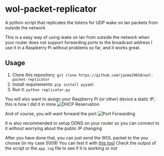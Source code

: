 # wol-packet-replicator
A python script that replicates the listens for UDP wake on lan packets from outside the network

This is a easy way of using wake on lan from outside the network when your router does not support forwarding ports to the broadcast address
I use it in a Raspberry Pi without problems so far, and it works great.

## Usage
1. Clone this repository: `git clone https://github.com/jaime29010/wol-packet-replicator`
2. Install requirements: `pip install pyyaml`
3. Run it: `python replicator.py`

You will also want to assign your Raspberry Pi (or other) device a static IP, this is how I did it in mine
![DHCP Reservation](http://image.prntscr.com/image/c416ef2d45c640f6ac6cbc762d630389.png)

And of course, you will want forward the port
![Port Forwarding](http://image.prntscr.com/image/4fca48f3c4c641af82a4f31c9c71167c.png)

It is also recommended to setup DDNS on your router so you can connect to it without worrying about the public IP changing

After you have done that, you can just send the WOL packet to the you choose (in my case 5009)
You can test it with [this tool](http://www.wakeonlan.me/index.php)
Check the output of the script or the `app.log` file to see if it is working or not
